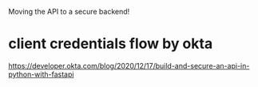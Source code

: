 Moving the API to a secure backend!

# client credentials flow by okta
https://developer.okta.com/blog/2020/12/17/build-and-secure-an-api-in-python-with-fastapi
